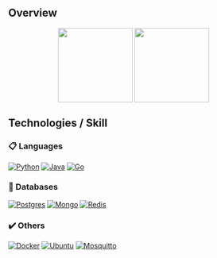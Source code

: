 ## Overview
<div>
<p align="center">
  <a href="https://github.com/raulaguila"  style="text-decoration:none;">
    <img align="center"
        height="150em"
        src="https://github-readme-stats.vercel.app/api?username=raulaguila&show_icons=true&include_all_commits=false&count_private=true&theme=apprentice&hide_border=true&bg_color=0D1117" />
  </a>
  <a href="https://github.com/raulaguila"  style="text-decoration:none;">
  <img align="center"
        height="150em"
        src="https://github-readme-stats.vercel.app/api/top-langs?username=raulaguila&show_icons=true&include_all_commits=true&count_private=true&theme=apprentice&hide_border=true&bg_color=0D1117&layout=compact" />
  </a>
</p>
</div>


## Technologies / Skill
### :clipboard: Languages

[![Python](https://img.shields.io/badge/python-v3.10.8-ffdd54?style=for-the-badge&logo=python&logoColor=ffdd54)](https://www.python.org/)
[![Java](https://img.shields.io/badge/Java-v17-ED8B00?style=for-the-badge&logo=openjdk&logoColor=ED8B00)](https://www.oracle.com/java/)
[![Go](https://img.shields.io/badge/go-v1.20.2-%2300ADD8.svg?style=for-the-badge&logo=go&logoColor=2300ADD8)](https://go.dev/)

### :floppy_disk: Databases

[![Postgres](https://img.shields.io/badge/postgres-v15.2-%23316192.svg?style=for-the-badge&logo=postgresql&logoColor=23316192)](https://www.postgresql.org/)
[![Mongo](https://img.shields.io/badge/MongoDB-v6.0.5-4EA94B?style=for-the-badge&logo=mongodb&logoColor=4EA94B)](https://www.mongodb.com/)
[![Redis](https://img.shields.io/badge/redis-v6.2.11-%23DD0031.svg?style=for-the-badge&logo=redis&logoColor=23DD0031)](https://redis.io/)

### :heavy_check_mark: Others

[![Docker](https://img.shields.io/badge/docker-v23.0.2-%230db7ed.svg?style=for-the-badge&logo=docker&logoColor=230db7ed)](https://www.docker.com/)
[![Ubuntu](https://img.shields.io/badge/Ubuntu-v22.04.2-E95420?style=for-the-badge&logo=ubuntu&logoColor=E95420)](https://ubuntu.com/)
[![Mosquitto](https://img.shields.io/badge/mosquitto-v2.0.15-%233C5280.svg?style=for-the-badge&logo=eclipsemosquitto&logoColor=233C5280)](https://mosquitto.org/)
